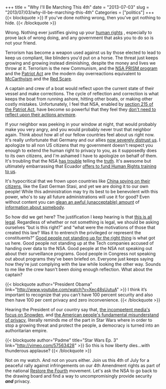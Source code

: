 +++
title = "Why I'll Be Marching This 4th"
date = "2013-07-03"
slug = "2013/07/03/why-ill-be-marching-this-4th"
Categories = ["politics"]
+++
{{< blockquote >}}
If you've done nothing wrong, then you've got nothing to hide.
{{< /blockquote >}}

Wrong.  Nothing ever justifies giving up your
[human rights](http://www.un.org/en/documents/udhr/index.shtml#a12)
, especially to
prove lack of wrong doing, and any government that asks you to do so is not
your friend.

Terrorism has become a weapon used against us by those elected to lead to keep
us
compliant, like blinders you'd put on a horse.  The threat just keeps growing
and growing instead diminishing, despite the money and lives we throw at
it.  Terrorism is the new Communism, and the
[NSA PRISM program](http://www.guardian.co.uk/world/2013/jun/06/us-tech-giants-nsa-data)
and the
[Patriot Act](http://www.technologyreview.com/news/515861/nsa-surveillance-reflects-a-broader-interpretation-of-the-patriot-act/)
are the modern day overreactions equivalent to
[McCarthyism](https://en.wikipedia.org/wiki/McCarthyism) and
the [Red Scare](https://en.wikipedia.org/wiki/Red_scare).

A captain and crew of a boat would reflect upon the current state of their
vessel and make
corrections.  The cycle of reflection and correction is what keeps the boat
from running ashore, hitting other boats, or making other costly mistakes.
Unfortunately, I feel that NSA, enabled by
[section 215 of the Patriot Act](http://www.aclu.org/free-speech-national-security-technology-and-liberty/reform-patriot-act-section-215),
have become so powerful that they feel they
[don't need to reflect upon their actions anymore](http://www.motherjones.com/mojo/2013/06/fisa-court-nsa-spying-opinion-reject-request).

If
your neighbor was peeking in your window at night, that would probably make you
very angry, and you would probably never trust that neighbor again.  Think
about how all of our fellow countries feel about us right now.
It's really unfortunate that Germany and our allies
[now severely distrust us](http://www.washingtontimes.com/news/2013/jun/12/germany-decries-nsa-surveillance-stasi-methods/).
I apologize to
all non US citizens that my government doesn't respect you enough to extend the
human right to privacy to you, as it supposedly does to its own citizens, and
I'm ashamed I have to apologize on behalf of them.  It's troubling that the
NSA [has trouble](https://www.youtube.com/watch?v=4v7YtTnon90) telling the
[truth](http://www.techspot.com/news/53031-senators-demand-that-nsa-fix-inaccuracies-in-prism-factsheet.html).
It's awesome but ultimately embarrassing that Ecuador
[offers to fund Human Rights training to us](http://inserbia.info/news/2013/06/ecuador-offers-to-fund-human-rights-training-in-the-us/).

It's hypocritical that we frown upon countries like
[China spying on their citizens](http://en.wikipedia.org/wiki/Golden_Shield_Project),
like the East German Stasi, and yet we are doing it to our
own people!  While this administration may try its best to be benevolent with
this power, who's to say all future administrations will use it for good?
Even without content you can
[glean an awful (unacceptable) amount](https://www.youtube.com/watch?v=raxUNmzgCWE)
of [information about somebody](http://www.ted.com/talks/malte_spitz_your_phone_company_is_watching.html).

So how did we get here?  The justification I keep hearing is that
[this is all legal](https://soundcloud.com/madiha-1/students-question-the-nsa-at).
Regardless of whether or not something is legal, we should be asking ourselves
“but is this right?” and “what were the motivations of those that created this
law?  Was it to entrench the privileged or represent the constituents?”
[Good people not standing up for the right thing](http://en.wikipedia.org/wiki/First_they_came...)
is what got us here.  Good people
not standing up at the Tech companies accused of handing over data to the NSA.
Good people at the NSA not speaking out about their surveillance programs.
Good people in Congress not speaking out about programs they've been briefed
on.  Everyone just keeps saying how they're just complying with the law while
looking the other way.
Sounds to me like the crew hasn't been doing enough reflection.  What about the
captain?

{{< blockquote author="President Obama" link="http://www.youtube.com/watch?v=Xec48sUutuA" >}}
I think it’s important to recognize that you can’t have 100 percent security
and also then have 100 per cent privacy and zero inconvenience.
{{< /blockquote >}}

Hearing the President of our country say that,
[the incompetent media's focus on Snowden](http://www.washingtonpost.com/blogs/wonkblog/wp/2013/07/03/how-ed-snowden-became-a-bigger-story-than-nsa-spying-in-two-charts/),
and
[the American people's fundamental misunderstand of privacy](http://www.usatoday.com/story/news/politics/2013/06/17/americans-say-snowden-should-be-prosecuted-for-nsa-leaks-in-usa-today-poll/2430583/),
literally reminds me of the part in Star Wars where in order to stop a growing
threat and protect the people, a democracy is turned into an authoritarian
empire.

{{< blockquote author="Padme" title="Star Wars Ep. 3" link="http://vimeo.com/57563428" >}}
So this is how liberty dies...with thunderous applause?
{{< /blockquote >}}

Not on my watch.  And not on yours either.  Join us this 4th of July for a
peaceful rally against infringements on our 4th Amendment rights as part of the
national
[Restore the Fourth](http://www.restorethefourth.net/)
movement.  Let's ask the NSA to go
back to the drawing board and find a way to uncompromisingly provide security
***and*** privacy.
